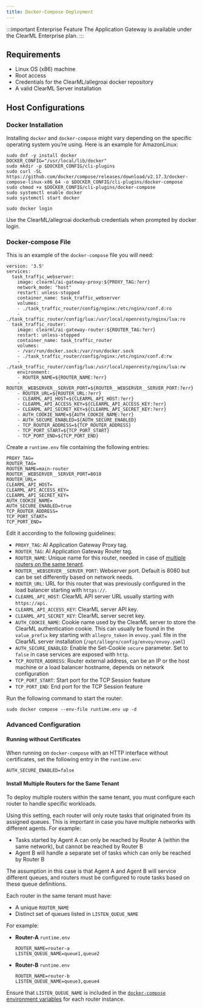 ```yaml
---
title: Docker-Compose Deployment
---
```


:::important Enterprise Feature
The Application Gateway is available under the ClearML Enterprise plan.
:::

## Requirements

* Linux OS (x86) machine  
* Root access  
* Credentials for the ClearML/allegroai docker repository  
* A valid ClearML Server installation

## Host Configurations

### Docker Installation

Installing `docker` and `docker-compose` might vary depending on the specific operating system you’re using. Here is an example for AmazonLinux:

```
sudo dnf -y install docker
DOCKER_CONFIG="/usr/local/lib/docker"
sudo mkdir -p $DOCKER_CONFIG/cli-plugins
sudo curl -SL https://github.com/docker/compose/releases/download/v2.17.3/docker-compose-linux-x86_64 -o $DOCKER_CONFIG/cli-plugins/docker-compose
sudo chmod +x $DOCKER_CONFIG/cli-plugins/docker-compose
sudo systemctl enable docker
sudo systemctl start docker
 
sudo docker login
```

Use the ClearML/allegroai dockerhub credentials when prompted by docker login.

### Docker-compose File

This is an example of the `docker-compose` file you will need:

```
version: '3.5'
services:
  task_traffic_webserver:
    image: clearml/ai-gateway-proxy:${PROXY_TAG:?err}
    network_mode: "host"
    restart: unless-stopped
    container_name: task_traffic_webserver
    volumes:
    - ./task_traffic_router/config/nginx:/etc/nginx/conf.d:ro
    - ./task_traffic_router/config/lua:/usr/local/openresty/nginx/lua:ro
  task_traffic_router:
    image: clearml/ai-gateway-router:${ROUTER_TAG:?err}
    restart: unless-stopped
    container_name: task_traffic_router
    volumes:
    - /var/run/docker.sock:/var/run/docker.sock
    - ./task_traffic_router/config/nginx:/etc/nginx/conf.d:rw
    - ./task_traffic_router/config/lua:/usr/local/openresty/nginx/lua:rw
    environment:
    - ROUTER_NAME=${ROUTER_NAME:?err}
    - ROUTER__WEBSERVER__SERVER_PORT=${ROUTER__WEBSERVER__SERVER_PORT:?err}
    - ROUTER_URL=${ROUTER_URL:?err}
    - CLEARML_API_HOST=${CLEARML_API_HOST:?err}
    - CLEARML_API_ACCESS_KEY=${CLEARML_API_ACCESS_KEY:?err}
    - CLEARML_API_SECRET_KEY=${CLEARML_API_SECRET_KEY:?err}
    - AUTH_COOKIE_NAME=${AUTH_COOKIE_NAME:?err}
    - AUTH_SECURE_ENABLED=${AUTH_SECURE_ENABLED}
    - TCP_ROUTER_ADDRESS=${TCP_ROUTER_ADDRESS}
    - TCP_PORT_START=${TCP_PORT_START}
    - TCP_PORT_END=${TCP_PORT_END}
```

Create a `runtime.env` file containing the following entries:

```
PROXY_TAG=
ROUTER_TAG=
ROUTER_NAME=main-router
ROUTER__WEBSERVER__SERVER_PORT=8010
ROUTER_URL=
CLEARML_API_HOST=
CLEARML_API_ACCESS_KEY=
CLEARML_API_SECRET_KEY=
AUTH_COOKIE_NAME=
AUTH_SECURE_ENABLED=true
TCP_ROUTER_ADDRESS=
TCP_PORT_START=
TCP_PORT_END=
```

Edit it according to the following guidelines:
* `PROXY_TAG`: AI Application Gateway Proxy tag.
* `ROUTER_TAG`: AI Application Gateway Router tag.
* `ROUTER_NAME`: Unique name for this router, needed in case of [multiple routers on the same tenant](#install-multiple-routers-for-the-same-tenant).
* `ROUTER__WEBSERVER__SERVER_PORT`: Webserver port. Default is 8080 but can be set differently based on network needs.
* `ROUTER_URL`: URL for this router that was previously configured in the load balancer starting with `https://`.
* `CLEARML_API_HOST`: ClearML API server URL usually starting with `https://api.`
* `CLEARML_API_ACCESS_KEY`: ClearML server API key.
* `CLEARML_API_SECRET_KEY`: ClearML server secret key.
* `AUTH_COOKIE_NAME`: Cookie name used by the ClearML server to store the ClearML authentication cookie. This can usually be found in the `value_prefix` key starting with `allegro_token` in `envoy.yaml` file in the ClearML server installation (`/opt/allegro/config/envoy/envoy.yaml`)
* `AUTH_SECURE_ENABLED`: Enable the Set-Cookie `secure` parameter. Set to `false` in case services are exposed with `http`.
* `TCP_ROUTER_ADDRESS`: Router external address, can be an IP or the host machine or a load balancer hostname, depends on network configuration  
* `TCP_PORT_START`: Start port for the TCP Session feature  
* `TCP_PORT_END`: End port for the TCP Session feature

Run the following command to start the router:

```
sudo docker compose --env-file runtime.env up -d
```

### Advanced Configuration

#### Running without Certificates
When running on `docker-compose` with an HTTP interface without certificates, set the following entry in the 
`runtime.env`:

```
AUTH_SECURE_ENABLED=false
```

#### Install Multiple Routers for the Same Tenant
To deploy multiple routers within the same tenant, you must configure each router to handle specific workloads. 

Using this setting, each router will only route tasks that originated from its assigned queues. This 
is important in case you have multiple networks with different agents. For example:
* Tasks started by Agent A can only be reached by Router A (within the same network), but cannot be reached by Router B
* Agent B will handle a separate set of tasks which can only be reached by Router B

The assumption in this case is that Agent A and Agent B will service different queues, and routers must be configured to 
route tasks based on these queue definitions.

Each router in the same tenant must have: 
* A unique `ROUTER_NAME` 
* Distinct set of queues listed in `LISTEN_QUEUE_NAME`

For example:
* **Router-A** `runtime.env`

  ```
  ROUTER_NAME=router-a
  LISTEN_QUEUE_NAME=queue1,queue2
  ```

* **Router-B** `runtime.env`

  ```
  ROUTER_NAME=router-b
  LISTEN_QUEUE_NAME=queue3,queue4
  ````

Ensure that `LISTEN_QUEUE_NAME` is included in the [`docker-compose` environment variables](#docker-compose-file) for each router 
instance.



